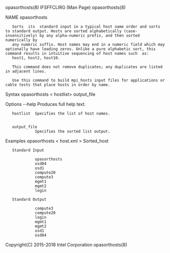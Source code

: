 
opasorthosts(8)                                                                             IFSFFCLIRG (Man Page)                                                                             opasorthosts(8)



NAME
       opasorthosts



       Sorts  its  standard input in a typical host name order and sorts to standard output. Hosts are sorted alphabetically (case-insensitively) by any alpha-numeric prefix, and then sorted numerically by
       any numeric suffix. Host names may end in a numeric field which may optionally have leading zeros. Unlike a pure alphabetic sort, this command results in intuitive sequencing of host names such  as:
       host1, host2, host10.

       This command does not remove duplicates; any duplicates are listed in adjacent lines.

       Use this command to build mpi_hosts input files for applications or cable tests that place hosts in order by name.

Syntax
       opasorthosts < hostlist> output_file

Options
       --help    Produces full help text.


       hostlist  Specifies the list of host names.


       output_file
                 Specifies the sorted list output.


Examples
       opasorthosts < host.xml > Sorted_host

       Standard Input

                 opasorthosts
                 osd04
                 osd1
                 compute20
                 compute3
                 mgmt1
                 mgmt2
                 login

       Standard Output

                 compute3
                 compute20
                 login
                 mgmt1
                 mgmt2
                 osd1
                 osd04



Copyright(C) 2015-2018                                                                        Intel Corporation                                                                               opasorthosts(8)
